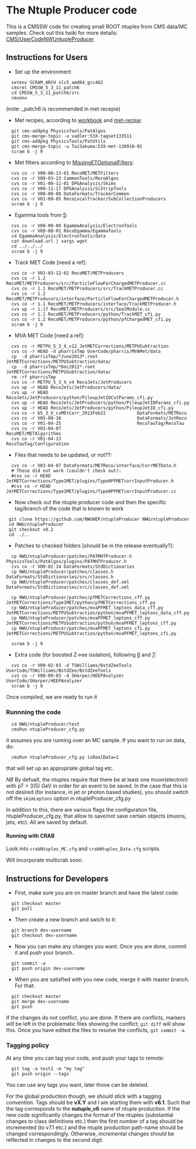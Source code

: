 The Ntuple Producer code
========================
This is a CMSSW code for creating small ROOT ntuples from CMS data/MC samples.
Check out this twiki for more details: [CMS/UserCodeNWUntupleProducer][1]

Instructions for Users
---------------------
 * Set up the environment
```
  setenv SCRAM_ARCH slc5_amd64_gcc462
  cmsrel CMSSW_5_3_11_patch6
  cd CMSSW_5_3_11_patch6/src
  cmsenv
```
(note: _patch6 is recommended in met recepie)

 * Met recipes, according to [workbook][2] and [met-recipe][3]:
```
  git cms-addpkg PhysicsTools/PatAlgos
  git cms-merge-topic -u vadler:53X-tagset133511
  git cms-addpkg PhysicsTools/PatUtils
  git cms-merge-topic -u TaiSakuma:53X-met-130910-01
  scram b -j 9
```
 
 * Met filters according to [MissingETOptionalFilters][4]:
```
  cvs co -r V00-00-13-01 RecoMET/METFilters
  cvs co -r V00-03-23 CommonTools/RecoAlgos
  cvs co -r V01-00-11-01 DPGAnalysis/Skims
  cvs co -r V00-11-17 DPGAnalysis/SiStripTools
  cvs co -r V00-00-08 DataFormats/TrackerCommon
  cvs co -r V01-09-05 RecoLocalTracker/SubCollectionProducers
  scram b -j 9
```

 * Egamma tools from [5]:
```
  cvs co -r V00-00-09 EgammaAnalysis/ElectronTools
  cvs co -r V09-00-01 RecoEgamma/EgammaTools
  cd EgammaAnalysis/ElectronTools/data
  cat download.url | xargs wget
  cd ../../../
  scram b -j 9
```

 * Track MET Code [need a ref]:
```
  cvs co -r V03-03-12-02 RecoMET/METProducers
  cvs co -r 1.2 RecoMET/METProducers/src/ParticleFlowForChargedMETProducer.cc
  cvs co -r 1.1 RecoMET/METProducers/src/TrackMETProducer.cc
  cvs co -r 1.2 RecoMET/METProducers/interface/ParticleFlowForChargedMETProducer.h
  cvs co -r 1.1 RecoMET/METProducers/interface/TrackMETProducer.h
  cvs up -r 1.17 RecoMET/METProducers/src/SealModule.cc
  cvs co -r 1.1 RecoMET/METProducers/python/TrackMET_cfi.py
  cvs co -r 1.2 RecoMET/METProducers/python/pfChargedMET_cfi.py
  scram b -j 9
```


 * MVA MET Code [need a ref]:
```
  cvs co -r METPU_5_3_X_v12 JetMETCorrections/METPUSubtraction
  cvs co -r HEAD -d pharrisTmp UserCode/pharris/MVAMet/data
  cp  -d pharrisTmp/*June2013*.root           JetMETCorrections/METPUSubtraction/data/
  cp  -d pharrisTmp/*Dec2012*.root           JetMETCorrections/METPUSubtraction/data/
  rm -rf pharrisTmp
  cvs co -r METPU_5_3_X_v4 RecoJets/JetProducers
  cvs up -r HEAD RecoJets/JetProducers/data/
  cvs up -r HEAD RecoJets/JetProducers/python/PileupJetIDCutParams_cfi.py                     
  cvs up -r HEAD RecoJets/JetProducers/python/PileupJetIDParams_cfi.py                     
  cvs up -r HEAD RecoJets/JetProducers/python/PileupJetID_cfi.py     
  cvs co -r b5_3_X_cvMEtCorr_2013Feb22            DataFormats/METReco
  cvs co -r V05-00-16                             DataFormats/JetReco
  cvs co -r V01-04-25                             RecoTauTag/RecoTau 
  cvs co -r V03-04-07                             RecoMET/METAlgorithms
  cvs co -r V01-04-13                             RecoTauTag/Configuration
```

 * Files that needs to be updated, or not??:
```
  cvs co -r V03-04-07 DataFormats/METReco/interface/CorrMETData.h
  # These did not work (couldn't check out):
  #cvs co -r HEAD JetMETCorrections/Type1MET/plugins/Type0PFMETcorrInputProducer.h
  #cvs co -r HEAD JetMETCorrections/Type1MET/plugins/Type0PFMETcorrInputProducer.cc
```

 * Now check out the ntuple producer code and then the specific tag/branch of the code that is known to work
```
 git clone https://github.com/NWUHEP/ntupleProducer NWU/ntupleProducer
 cd NWU/ntupleProducer
 git checkout v8.2
 cd ../..
```

 * Patches to checked folders [should be in the release eventually?]:
```
  cp NWU/ntupleProducer/patches/PATMHTProducer.h PhysicsTools/PatAlgos/plugins/PATMHTProducer.h
  cvs co -r V00-02-14 DataFormats/StdDictionaries
  cp NWU/ntupleProducer/patches/classes.h DataFormats/StdDictionaries/src/classes.h
  cp NWU/ntupleProducer/patches/classes_def.xml DataFormats/StdDictionaries/src/classes_def.xml

  cp NWU/ntupleProducer/patches/pfMETCorrections_cff.py JetMETCorrections/Type1MET/python/pfMETCorrections_cff.py
  cp NWU/ntupleProducer/patches/mvaPFMET_leptons_data_cff.py JetMETCorrections/METPUSubtraction/python/mvaPFMET_leptons_data_cff.py
  cp NWU/ntupleProducer/patches/mvaPFMET_leptons_cff.py JetMETCorrections/METPUSubtraction/python/mvaPFMET_leptons_cff.py
  cp NWU/ntupleProducer/patches/mvaPFMET_leptons_cfi.py JetMETCorrections/METPUSubtraction/python/mvaPFMET_leptons_cfi.py

  scram b -j 9
```

 * Extra code (for boosted Z->ee isolation), following [6] and [7]:
```
  cvs co -r V00-02-03 -d TSWilliams/BstdZeeTools  UserCode/TSWilliams/BstdZee/BstdZeeTools
  cvs co -r V00-09-03 -d SHarper/HEEPAnalyzer UserCode/SHarper/HEEPAnalyzer 
  scram b -j 9
```

Once compiled, we are ready to run it
### Runnning the code
```
  cd NWU/ntupleProducer/test
  cmsRun ntupleProducer_cfg.py
```
it assumes you are running over an MC sample. If you want to run on data, do:
```
  cmsRun ntupleProducer_cfg.py isRealData=1
``` 
that will set up an appropriate global tag etc.

*NB* 
By defualt, the ntuples require that there be at least one muon(electron) with pT > 3(5) GeV in order for an event to be saved. 
In the case that this is not desired (for instance, in jet or photon based studies), 
you should switch off the ```skimLeptons``` option in ntupleProducer_cfg.py

In addition to this, there are various flags the configuration file, ntupleProducer_cfg.py, that allow to save/not save certain objects (muons, jets, etc). All are saved by default.  

#### Running with CRAB
Look into ```crabNtuples_MC.cfg``` and ```crabNtuples_Data.cfg``` scripts.

Will incorporate multicrab soon.

Instructions for Developers
--------------------------

 * First, make sure you are on master branch and have the latest code:
```
  git checkout master
  git pull
```

 * Then create a new branch and swich to it:
```
  git branch dev-username
  git checkout dev-username
```

 * Now you can make any changes you want. Once you are done, commit it and push your branch.
```
  git commit -a
  git push origin dev-username
```

 * When you are satisfied with you new code, merge it with master branch. For that:
```
  git checkout master
  git merge dev-username
  git push
```

If the changes do not conflict, you are done. 
If there are conflicts, markers will be left in the problematic files showing the conflict; `git diff` will show this. 
Once you have edited the files to resolve the conflicts, `git commit -a`.
 
### Tagging policy
At any time you can tag your code, and push your tags to remote:
```
  git tag -a test1 -m "my tag"
  git push origin --tags
```
You can use any tags you want, later those can be deleted.

For the global production though, we should stick with a tagging convention.
Tags should be **vX.Y** and I am starting them with **v6.1**. Such that the tag corresponds to the **nutuple_v6** name 
of ntuple production. 
If the new code significantly changes the format of the ntuples (substantial changes to class definitions etc.) then the first number of a tag should be incremented 
(to v7.1 etc.) and the ntuple production path-name should be changed correspondingly.  Otherwise, incremental changes should be reflected in changes to the second digit.


[1]: https://twiki.cern.ch/twiki/bin/view/CMS/UserCodeNWUntupleProducer
[2]: https://twiki.cern.ch/twiki/bin/view/CMSPublic/WorkBookMetAnalysis
[3]: https://twiki.cern.ch/twiki/bin/view/CMSPublic/SWGuideMETRecipe53X
[4]: https://twiki.cern.ch/twiki/bin/view/CMS/MissingETOptionalFilters
[5]: https://twiki.cern.ch/twiki/bin/view/CMS/MultivariateElectronIdentification
[6]: https://twiki.cern.ch/twiki/bin/viewauth/CMS/BoostedZToEEModIso
[7]: https://twiki.cern.ch/twiki/bin/view/CMS/HEEPSelector
